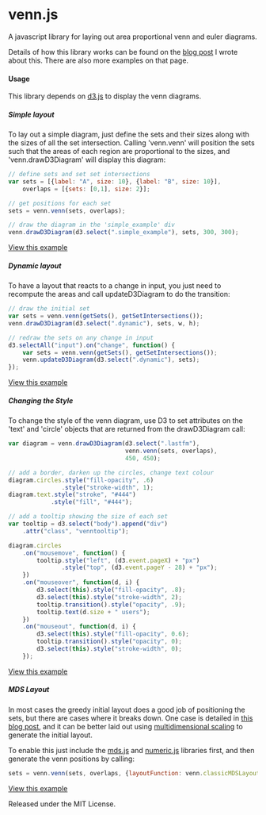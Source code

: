 venn.js
=======

A javascript library for laying out area proportional venn and euler diagrams.

Details of how this library works can be found on the [blog
post](http://www.benfrederickson.com/2013/05/09/venn-diagrams-with-d3.js.html)
I wrote about this. There are also more examples on that page.

#### Usage

This library depends on [d3.js](http://d3js.org/) to display the venn
diagrams.

##### Simple layout

To lay out a simple diagram, just define the sets and their sizes along with the sizes 
of all the set intersection. Calling 'venn.venn' will position the sets such
that the areas of each region are proportional to the sizes, and
'venn.drawD3Diagram' will display this diagram:

```javascript
// define sets and set set intersections
var sets = [{label: "A", size: 10}, {label: "B", size: 10}],
    overlaps = [{sets: [0,1], size: 2}];

// get positions for each set
sets = venn.venn(sets, overlaps);

// draw the diagram in the 'simple_example' div
venn.drawD3Diagram(d3.select(".simple_example"), sets, 300, 300);
```
[View this example ](http://benfred.github.io/venn.js/examples/simple.html)

##### Dynamic layout

To have a layout that reacts to a change in input, you just need to recompute the areas and call updateD3Diagram to do the transition:

```javascript
// draw the initial set
var sets = venn.venn(getSets(), getSetIntersections());
venn.drawD3Diagram(d3.select(".dynamic"), sets, w, h);

// redraw the sets on any change in input
d3.selectAll("input").on("change", function() {
    var sets = venn.venn(getSets(), getSetIntersections());
    venn.updateD3Diagram(d3.select(".dynamic"), sets);
});
```

[View this example](http://benfred.github.io/venn.js/examples/dynamic.html)

##### Changing the Style

To change the style of the venn diagram, use D3 to set attributes on the 'text' and 'circle' objects that are returned from the drawD3Diagram call:

```javascript
var diagram = venn.drawD3Diagram(d3.select(".lastfm"),
                                 venn.venn(sets, overlaps), 
                                 450, 450);

// add a border, darken up the circles, change text colour
diagram.circles.style("fill-opacity", .6)
               .style("stroke-width", 1);
diagram.text.style("stroke", "#444")
            .style("fill", "#444");

// add a tooltip showing the size of each set
var tooltip = d3.select("body").append("div")
    .attr("class", "venntooltip");

diagram.circles
    .on("mousemove", function() {
        tooltip.style("left", (d3.event.pageX) + "px")
               .style("top", (d3.event.pageY - 28) + "px");
    })
    .on("mouseover", function(d, i) {
        d3.select(this).style("fill-opacity", .8);
        d3.select(this).style("stroke-width", 2);
        tooltip.transition().style("opacity", .9);
        tooltip.text(d.size + " users");
    })
    .on("mouseout", function(d, i) {
        d3.select(this).style("fill-opacity", 0.6);
        tooltip.transition().style("opacity", 0);
        d3.select(this).style("stroke-width", 0);
    });
```

[View this example](http://benfred.github.io/venn.js/examples/styled.html)

##### MDS Layout

In most cases the greedy initial layout does a good job of positioning the
sets, but there are cases where it breaks down. One case is detailed in [this
blog post](http://www.benfrederickson.com/2013/05/16/multidimensional-scaling.html),
and it can be better laid out using [multidimensional
scaling](https://en.wikipedia.org/wiki/Multidimensional_scaling) to generate
the initial layout.

To enable this just include the [mds.js](http://github.com/benfred/mds.js)
and [numeric.js](http://numericjs.com) libraries first, and then generate the venn positions by calling:

```javascript
sets = venn.venn(sets, overlaps, {layoutFunction: venn.classicMDSLayout});
```
[View this example](http://benfred.github.io/venn.js/examples/mds.html)

Released under the MIT License.
